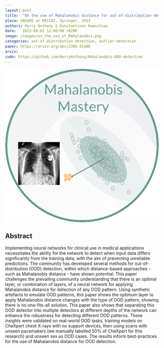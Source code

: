 ```yaml
---
layout: post
title:  "On the use of Mahalanobis distance for out-of-distribution detection with neural networks for medical imaging"
place: UNSURE at MICCAI, Springer, 2023
authors: Harry Anthony & Konstantinos Kamnitsas
date:   2023-08-01 12:00:00 +0200
image: /images/on_the_use_of_Mahalanobis.png
categories: out-of-distribution-detection, outlier-detection
paper: https://arxiv.org/abs/2309.01488
arxiv:
code: https://github.com/HarryAnthony/Mahalanobis-OOD-detection
---
```


![](/images/on_the_use_of_Mahalanobis.png)


## Abstract

Implementing neural networks for clinical use in medical applications necessitates the ability for the network to detect when input data differs significantly from the training data, with the aim of preventing unreliable predictions. The community has developed several methods for out-of-distribution (OOD) detection, within which distance-based approaches - such as Mahalanobis distance - have shown potential. This paper challenges the prevailing community understanding that there is an optimal layer, or combination of layers, of a neural network for applying Mahalanobis distance for detection of any OOD pattern. Using synthetic artefacts to emulate OOD patterns, this paper shows the optimum layer to apply Mahalanobis distance changes with the type of OOD pattern, showing there is no one-fits-all solution. This paper also shows that separating this OOD detector into multiple detectors at different depths of the network can enhance the robustness for detecting different OOD patterns. These insights were validated on real-world OOD tasks, training models on CheXpert chest X-rays with no support devices, then using scans with unseen pacemakers (we manually labelled 50% of CheXpert for this research) and unseen sex as OOD cases. The results inform best-practices for the use of Mahalanobis distance for OOD detection.
